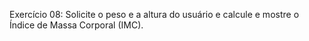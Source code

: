 Exercício 08: Solicite o peso e a altura do usuário e calcule e mostre o Índice de Massa Corporal (IMC).
